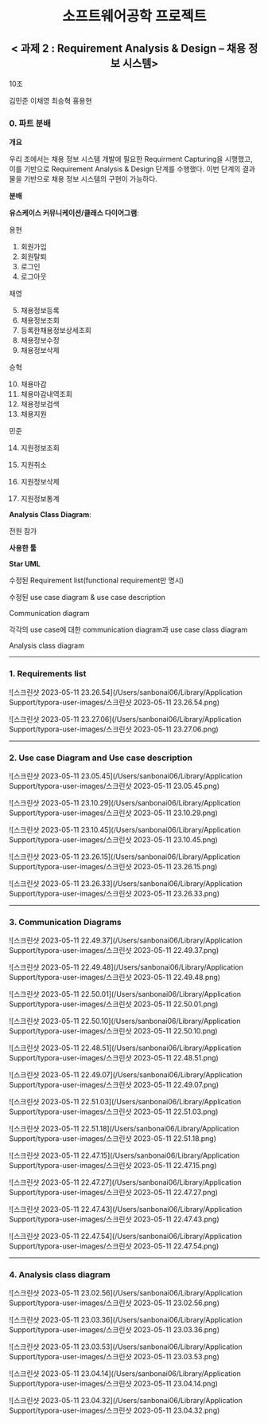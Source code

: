 <center><h1>소프트웨어공학 프로젝트</h1></center>

<center><h2>< 과제 2 : Requirement Analysis & Design – 채용 정보 시스템></h2></center>

10조

김민준 이채영 최승혁 횽용현

### 0. 파트 분배

**개요**

우리 조에서는 채용 정보 시스템 개발에 필요한 Requirment Capturing을 시행했고, 이를 기반으로 Requirement Analysis & Design 단계를 수행했다. 이번 단계의 결과물을 기반으로 채용 정보 시스템의 구현이 가능하다.

**분배**

**유스케이스 커뮤니케이션/클래스 다이어그램**:

용현

1. 회원가입
2. 회원탈퇴
3. 로그인
4. 로그아웃



채영

5. 채용정보등록
6. 채용정보조회
7. 등록한채용정보상세조회
8. 채용정보수정
9. 채용정보삭제



승혁

10. 채용마감
11. 채용마감내역조회
12. 채용정보검색
13. 채용지원



민준

14. 지원정보조회

15. 지원취소
16. 지원정보삭제
17. 지원정보통계



**Analysis Class Diagram**:

전원 참가



**사용한 툴**

**Star UML**



수정된 Requirement list(functional requirement만 명시)

수정된 use case diagram & use case description

Communication diagram

각각의 use case에 대한 communication diagram과 use case class diagram

Analysis class diagram

---

### 1. Requirements list

![스크린샷 2023-05-11 23.26.54](/Users/sanbonai06/Library/Application Support/typora-user-images/스크린샷 2023-05-11 23.26.54.png)

![스크린샷 2023-05-11 23.27.06](/Users/sanbonai06/Library/Application Support/typora-user-images/스크린샷 2023-05-11 23.27.06.png)



---



### 2. Use case Diagram and Use case description

![스크린샷 2023-05-11 23.05.45](/Users/sanbonai06/Library/Application Support/typora-user-images/스크린샷 2023-05-11 23.05.45.png)

![스크린샷 2023-05-11 23.10.29](/Users/sanbonai06/Library/Application Support/typora-user-images/스크린샷 2023-05-11 23.10.29.png)

![스크린샷 2023-05-11 23.10.45](/Users/sanbonai06/Library/Application Support/typora-user-images/스크린샷 2023-05-11 23.10.45.png)

![스크린샷 2023-05-11 23.26.15](/Users/sanbonai06/Library/Application Support/typora-user-images/스크린샷 2023-05-11 23.26.15.png)

![스크린샷 2023-05-11 23.26.33](/Users/sanbonai06/Library/Application Support/typora-user-images/스크린샷 2023-05-11 23.26.33.png)





---



### 3. Communication Diagrams

![스크린샷 2023-05-11 22.49.37](/Users/sanbonai06/Library/Application Support/typora-user-images/스크린샷 2023-05-11 22.49.37.png)



![스크린샷 2023-05-11 22.49.48](/Users/sanbonai06/Library/Application Support/typora-user-images/스크린샷 2023-05-11 22.49.48.png)



![스크린샷 2023-05-11 22.50.01](/Users/sanbonai06/Library/Application Support/typora-user-images/스크린샷 2023-05-11 22.50.01.png)

![스크린샷 2023-05-11 22.50.10](/Users/sanbonai06/Library/Application Support/typora-user-images/스크린샷 2023-05-11 22.50.10.png)

![스크린샷 2023-05-11 22.48.51](/Users/sanbonai06/Library/Application Support/typora-user-images/스크린샷 2023-05-11 22.48.51.png)



![스크린샷 2023-05-11 22.49.07](/Users/sanbonai06/Library/Application Support/typora-user-images/스크린샷 2023-05-11 22.49.07.png)



![스크린샷 2023-05-11 22.51.03](/Users/sanbonai06/Library/Application Support/typora-user-images/스크린샷 2023-05-11 22.51.03.png)



![스크린샷 2023-05-11 22.51.18](/Users/sanbonai06/Library/Application Support/typora-user-images/스크린샷 2023-05-11 22.51.18.png)



![스크린샷 2023-05-11 22.47.15](/Users/sanbonai06/Library/Application Support/typora-user-images/스크린샷 2023-05-11 22.47.15.png)

![스크린샷 2023-05-11 22.47.27](/Users/sanbonai06/Library/Application Support/typora-user-images/스크린샷 2023-05-11 22.47.27.png)

![스크린샷 2023-05-11 22.47.43](/Users/sanbonai06/Library/Application Support/typora-user-images/스크린샷 2023-05-11 22.47.43.png)

![스크린샷 2023-05-11 22.47.54](/Users/sanbonai06/Library/Application Support/typora-user-images/스크린샷 2023-05-11 22.47.54.png)





---



### 4. Analysis class diagram

![스크린샷 2023-05-11 23.02.56](/Users/sanbonai06/Library/Application Support/typora-user-images/스크린샷 2023-05-11 23.02.56.png)

![스크린샷 2023-05-11 23.03.36](/Users/sanbonai06/Library/Application Support/typora-user-images/스크린샷 2023-05-11 23.03.36.png)

![스크린샷 2023-05-11 23.03.53](/Users/sanbonai06/Library/Application Support/typora-user-images/스크린샷 2023-05-11 23.03.53.png)

![스크린샷 2023-05-11 23.04.14](/Users/sanbonai06/Library/Application Support/typora-user-images/스크린샷 2023-05-11 23.04.14.png)

![스크린샷 2023-05-11 23.04.32](/Users/sanbonai06/Library/Application Support/typora-user-images/스크린샷 2023-05-11 23.04.32.png)